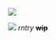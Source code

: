 ![](https://cdn.discordapp.com/attachments/1053398510222983208/1114192086963605586/rsz_80b52b1bcb6dab367f044812d78b51cd.jpg)

![](https://i.imgur.com/StsSZbI.png) *rntry* ~~**wip**~~
